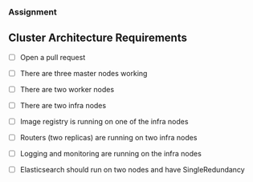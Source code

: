 ### Assignment

## Cluster Architecture Requirements

- [ ] Open a pull request

- [ ] There are three master nodes working

- [ ] There are two worker nodes

- [ ] There are two infra nodes

- [ ] Image registry is running on one of the infra nodes

- [ ] Routers (two replicas) are running on two infra nodes

- [ ] Logging and monitoring are running on the infra nodes

- [ ] Elasticsearch should run on two nodes and have SingleRedundancy
